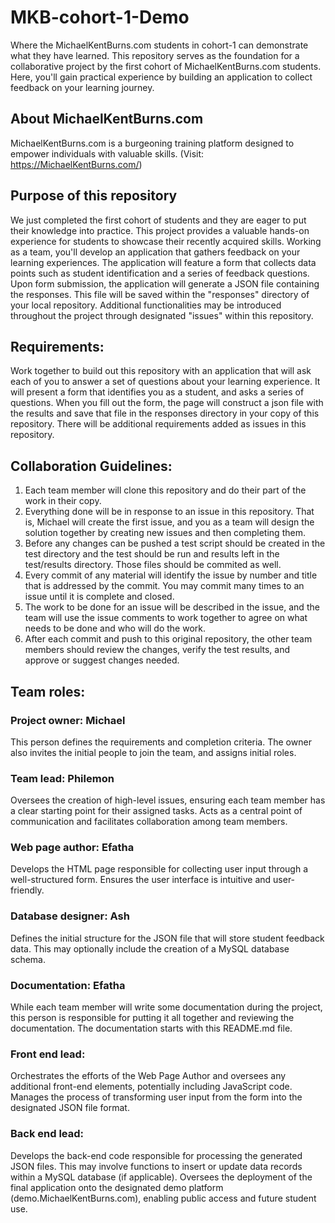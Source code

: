 # MKB-cohort-1-Demo
Where the MichaelKentBurns.com students in cohort-1 can demonstrate what they have learned.
This repository serves as the foundation for a collaborative project by the first cohort of MichaelKentBurns.com students.  Here, you'll gain practical experience by building an application to collect feedback on your learning journey.

## About MichaelKentBurns.com
MichaelKentBurns.com is a burgeoning training platform designed to empower individuals with valuable skills.  (Visit: https://MichaelKentBurns.com/)

## Purpose of this repository

We just completed the first cohort of students and they are eager to put their knowledge into practice.  This project provides a valuable hands-on experience for students to showcase their recently acquired skills.  Working as a team, you'll develop an application that gathers feedback on your learning experiences.  The application will feature a form that collects data points such as student identification and a series of feedback questions.  Upon form submission, the application will generate a JSON file containing the responses.  This file will be saved within the "responses" directory of your local repository.  Additional functionalities may be introduced throughout the project through designated "issues" within this repository.

## Requirements:

Work together to build out this repository with an application that will ask each of you to answer a set of questions about your learning experience.  It will present a form that identifies you as a student, and asks a series of questions.  When you fill out the form, the page will construct a json file with the results and save that file in the responses directory in your copy of this repository.  There will be additional requirements added as issues in this repository.  

## Collaboration Guidelines:
1. Each team member will clone this repository and do their part of the work in their copy.
2. Everything done will be in response to an issue in this repository.  That is, Michael will create the first issue, and you as a team will design the solution together by creating new issues and then completing them. 
3. Before any changes can be pushed a test script should be created in the test directory and the test should be run and results left in the test/results directory.  Those files should be commited as well.
4. Every commit of any material will identify the issue by number and title that is addressed by the commit.  You may commit many times to an issue until it is complete and closed.
5. The work to be done for an issue will be described in the issue, and the team will use the issue comments to work together to agree on what needs to be done and who will do the work.  
6. After each commit and push to this original repository, the other team members should review the changes, verify the test results, and approve or suggest changes needed.  

## Team roles:

### Project owner: Michael
This person defines the requirements and completion criteria.  The owner also invites the initial people to join the team, and assigns initial roles.
### Team lead: Philemon 
Oversees the creation of high-level issues, ensuring each team member has a clear starting point for their assigned tasks.
Acts as a central point of communication and facilitates collaboration among team members.
### Web page author: Efatha  
Develops the HTML page responsible for collecting user input through a well-structured form.
Ensures the user interface is intuitive and user-friendly.
### Database designer: Ash
Defines the initial structure for the JSON file that will store student feedback data. This may optionally include the creation of a MySQL database schema.
### Documentation: Efatha
While each team member will write some documentation during the project, this person is responsible for putting it all together and reviewing the documentation.  The documentation starts with this README.md file.
### Front end lead:
Orchestrates the efforts of the Web Page Author and oversees any additional front-end elements, potentially including JavaScript code.
Manages the process of transforming user input from the form into the designated JSON file format.
### Back end lead:
Develops the back-end code responsible for processing the generated JSON files. This may involve functions to insert or update data records within a MySQL database (if applicable).
Oversees the deployment of the final application onto the designated demo platform (demo.MichaelKentBurns.com), enabling public access and future student use.



